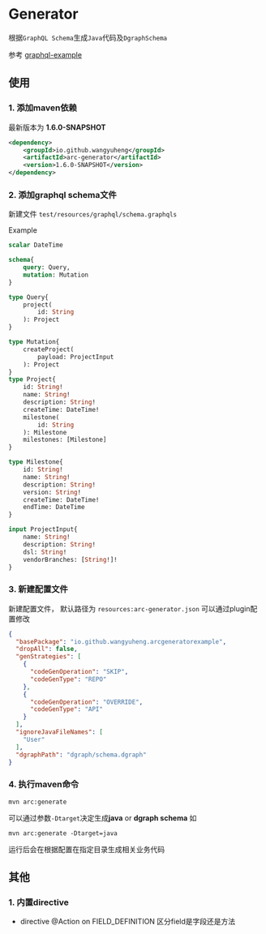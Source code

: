 # Generator

根据`GraphQL Schema`生成`Java`代码及`DgraphSchema`

参考 [graphql-example](./generator/src/test/java/ai/care/arc/generator/codegen/GeneratorIntegralTest.java)

## 使用

### 1. 添加maven依赖

最新版本为 **1.6.0-SNAPSHOT**

```xml
<dependency>
    <groupId>io.github.wangyuheng</groupId>
    <artifactId>arc-generator</artifactId>
    <version>1.6.0-SNAPSHOT</version>
</dependency>
```
### 2. 添加graphql schema文件 

新建文件 `test/resources/graphql/schema.graphqls`

Example

```graphql
scalar DateTime

schema{
    query: Query,
    mutation: Mutation
}

type Query{
    project(
        id: String
    ): Project
}

type Mutation{
    createProject(
        payload: ProjectInput
    ): Project
}
type Project{
    id: String!
    name: String!
    description: String!
    createTime: DateTime!
    milestone(
        id: String
    ): Milestone
    milestones: [Milestone]
}

type Milestone{
    id: String!
    name: String!
    description: String!
    version: String!
    createTime: DateTime!
    endTime: DateTime
}

input ProjectInput{
    name: String!
    description: String!
    dsl: String!
    vendorBranches: [String!]!
}
```

### 3. 新建配置文件

新建配置文件， 默认路径为 `resources:arc-generator.json` 可以通过plugin配置修改

```json
{
  "basePackage": "io.github.wangyuheng.arcgeneratorexample",
  "dropAll": false,
  "genStrategies": [
    {
      "codeGenOperation": "SKIP",
      "codeGenType": "REPO"
    },
    {
      "codeGenOperation": "OVERRIDE",
      "codeGenType": "API"
    }
  ],
  "ignoreJavaFileNames": [
    "User"
  ],
  "dgraphPath": "dgraph/schema.dgraph"
}
```

### 4. 执行maven命令

```shell script
mvn arc:generate
```

可以通过参数`-Dtarget`决定生成**java** or **dgraph schema** 如

```shell script
mvn arc:generate -Dtarget=java
```

运行后会在根据配置在指定目录生成相关业务代码

## 其他

### 1. 内置directive

- directive @Action on FIELD_DEFINITION 区分field是字段还是方法
